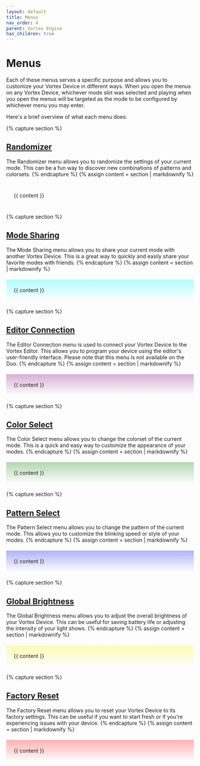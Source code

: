 ```yaml
---
layout: default
title: Menus
nav_order: 4
parent: Vortex Engine
has_children: true
---
```


<style>
.section {
    padding: 20px;
    margin: 20px 0;
}
.white  { background: linear-gradient(to bottom, rgba(255, 255, 255, 0.3), transparent); }
.cyan   { background: linear-gradient(to bottom, rgba(0, 255, 255, 0.3), transparent); }
.purple { background: linear-gradient(to bottom, rgba(128, 0, 128, 0.3), transparent); }
.green  { background: linear-gradient(to bottom, rgba(0, 128, 0, 0.3), transparent); }
.blue   { background: linear-gradient(to bottom, rgba(0, 0, 255, 0.3), transparent); }
.yellow { background: linear-gradient(to bottom, rgba(255, 255, 0, 0.3), transparent); }
.red    { background: linear-gradient(to bottom, rgba(255, 0, 0, 0.3), transparent); }
</style>

# Menus

Each of these menus serves a specific purpose and allows you to customize your Vortex Device in different ways. When you open the menus on any Vortex Device, whichever mode slot was selected and playing when you open the menus will be targeted as the mode to be configured by whichever menu you may enter.

Here's a brief overview of what each menu does:

{% capture section %}
## [Randomizer](randomizer_menu.html)
The Randomizer menu allows you to randomize the settings of your current mode. This can be a fun way to discover new combinations of patterns and colorsets.
{% endcapture %}
{% assign content = section | markdownify %}
<div class="section white">{{ content }}</div>

{% capture section %}
## [Mode Sharing](mode_sharing_menu.html)
The Mode Sharing menu allows you to share your current mode with another Vortex Device. This is a great way to quickly and easily share your favorite modes with friends.
{% endcapture %}
{% assign content = section | markdownify %}
<div class="section cyan">{{ content }}</div>

{% capture section %}
## [Editor Connection](editor_connection_menu.html)
The Editor Connection menu is used to connect your Vortex Device to the Vortex Editor. This allows you to program your device using the editor's user-friendly interface. Please note that this menu is not available on the Duo.
{% endcapture %}
{% assign content = section | markdownify %}
<div class="section purple">{{ content }}</div>

{% capture section %}
## [Color Select](color_select_menu.html)
The Color Select menu allows you to change the colorset of the current mode. This is a quick and easy way to customize the appearance of your modes.
{% endcapture %}
{% assign content = section | markdownify %}
<div class="section green">{{ content }}</div>

{% capture section %}
## [Pattern Select](pattern_select_menu.html)
The Pattern Select menu allows you to change the pattern of the current mode. This allows you to customize the blinking speed or style of your modes.
{% endcapture %}
{% assign content = section | markdownify %}
<div class="section blue">{{ content }}</div>

{% capture section %}
## [Global Brightness](global_brightness_menu.html)
The Global Brightness menu allows you to adjust the overall brightness of your Vortex Device. This can be useful for saving battery life or adjusting the intensity of your light shows.
{% endcapture %}
{% assign content = section | markdownify %}
<div class="section yellow">{{ content }}</div>

{% capture section %}
## [Factory Reset](factory_reset_menu.html)
The Factory Reset menu allows you to reset your Vortex Device to its factory settings. This can be useful if you want to start fresh or if you're experiencing issues with your device.
{% endcapture %}
{% assign content = section | markdownify %}
<div class="section red">{{ content }}</div>

